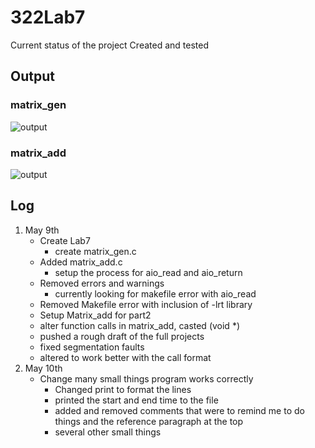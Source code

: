 # 322Lab7
Current status of the project
Created and tested
## Output
### matrix_gen
![output](https://media.discordapp.net/attachments/636118401080885259/708954928583933973/gen.PNG)
### matrix_add
![output](https://cdn.discordapp.com/attachments/636118401080885259/708954926562410528/add.PNG)
## Log
1. May 9th
   - Create Lab7
     - create matrix_gen.c
   - Added matrix_add.c
     - setup the process for aio_read and aio_return
   - Removed errors and warnings
     - currently looking for makefile error with aio_read
   - Removed Makefile error with inclusion of -lrt library
   - Setup Matrix_add for part2
   - alter function calls in matrix_add, casted (void *)
   - pushed a rough draft of the full projects
   - fixed segmentation faults
   - altered to work better with the call format
2. May 10th
   - Change many small things program works correctly
     - Changed print to format the lines
     - printed the start and end time to the file
     - added and removed comments that were to remind me to do things and the reference paragraph at the top
     - several other small things

